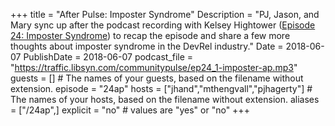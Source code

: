 +++
title = "After Pulse: Imposter Syndrome"
Description = "PJ, Jason, and Mary sync up after the podcast recording with Kelsey Hightower ([Episode 24: Imposter Syndrome](http://communitypulse.io/24-imposter-syndrome/)) to recap the episode and share a few more thoughts about imposter syndrome in the DevRel industry."
Date = 2018-06-07
PublishDate = 2018-06-07
podcast_file = "https://traffic.libsyn.com/communitypulse/ep24_1-imposter-ap.mp3"
guests = [] # The names of your guests, based on the filename without extension.
episode = "24ap"
hosts = ["jhand","mthengvall","pjhagerty"] # The names of your hosts, based on the filename without extension.
aliases = ["/24ap",]
explicit = "no" # values are "yes" or "no"
+++
